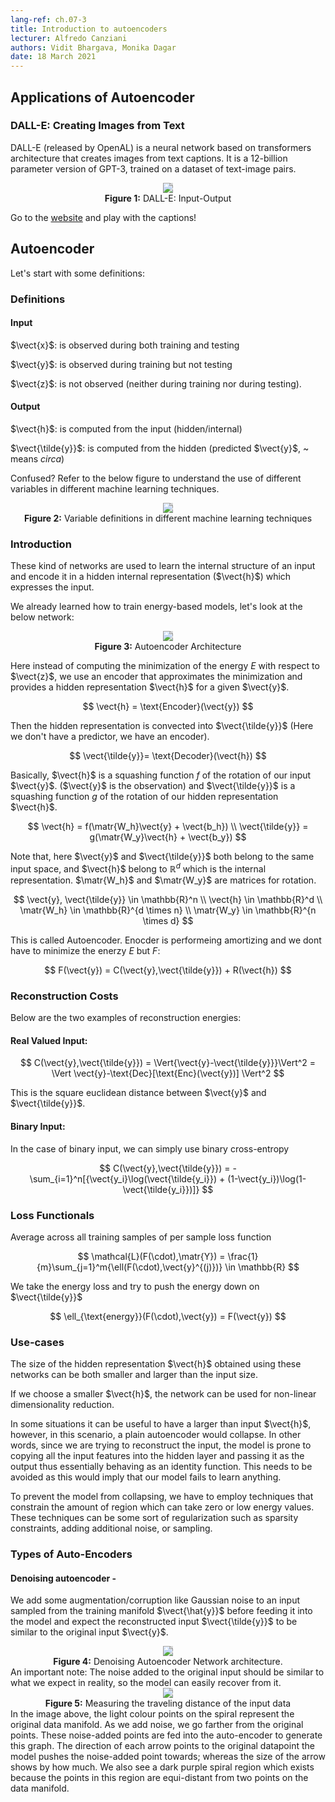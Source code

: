 ```yaml
---
lang-ref: ch.07-3
title: Introduction to autoencoders
lecturer: Alfredo Canziani
authors: Vidit Bhargava, Monika Dagar
date: 18 March 2021
---
```

## Applications of Autoencoder


### DALL-E: Creating Images from Text

DALL-E (released by OpenAL) is a neural network based on transformers architecture that creates images from text captions. It is a 12-billion parameter version of GPT-3, trained on a dataset of text-image pairs.

<center>
<img src="{{site.baseurl}}/images/week07/07-3/DALL-E.png" style="background-color:#DCDCDC;" /><br>
<b>Figure 1:</b> DALL-E: Input-Output
</center>

Go to the [website](https://openai.com/blog/dall-e/) and play with the captions! 


## Autoencoder
Let's start with some definitions:


### Definitions


#### Input

$\vect{x}$: is observed during both training and testing 

$\vect{y}$: is observed during training but not testing

$\vect{z}$: is not observed (neither during training nor during testing).


#### Output
$\vect{h}$: is computed from the input (hidden/internal)

$\vect{\tilde{y}}$: is computed from the hidden (predicted $\vect{y}$, ~ means *circa*)

Confused?
Refer to the below figure to understand the use of different variables in different machine learning techniques.

<center>
<img src="{{site.baseurl}}/images/week07/07-3/def.png" style="background-color:#DCDCDC;" /><br>
<b>Figure 2:</b> Variable definitions in different machine learning techniques
</center>


### Introduction

These kind of networks are used to learn the internal structure of an input and encode it in a hidden internal representation ($\vect{h}$) which expresses the input.

We already learned how to train energy-based models, let's look at the below network:
<center>
<img src="{{site.baseurl}}/images/week07/07-3/Autoencoder_Arch.png" style="background-color:#DCDCDC;" /><br>
<b>Figure 3:</b> Autoencoder Architecture
</center>

Here instead of computing the minimization of the energy $E$ with respect to $\vect{z}$, we use an encoder that approximates the minimization and provides a hidden representation $\vect{h}$ for a given $\vect{y}$.

$$
\vect{h} = \text{Encoder}(\vect{y})
$$

Then the hidden representation is convected into $\vect{\tilde{y}}$ (Here we don't have a predictor, we have an encoder).

$$
\vect{\tilde{y}}= \text{Decoder}(\vect{h})
$$

Basically, $\vect{h}$ is a squashing function $f$ of the rotation of our input $\vect{y}$. ($\vect{y}$ is the observation) and $\vect{\tilde{y}}$ is a squashing function $g$ of the rotation of our hidden representation $\vect{h}$.

$$
\vect{h} = f(\matr{W_h}\vect{y} + \vect{b_h}) \\
\vect{\tilde{y}} = g(\matr{W_y}\vect{h} + \vect{b_y})
$$

Note that, here $\vect{y}$ and $\vect{\tilde{y}}$ both belong to the same input space, and $\vect{h}$ belong to $\mathbb{R}^d$ which is the internal representation. $\matr{W_h}$ and $\matr{W_y}$ are matrices for rotation.

$$
\vect{y}, \vect{\tilde{y}} \in \mathbb{R}^n \\
\vect{h} \in \mathbb{R}^d \\
\matr{W_h} \in \mathbb{R}^{d \times n} \\
\matr{W_y} \in \mathbb{R}^{n \times d}
$$

This is called Autoencoder. Enocder is performeing amortizing and we dont have to minimize the enerzy  $E$ but $F$:

$$
F(\vect{y}) = C(\vect{y},\vect{\tilde{y}}) + R(\vect{h})
$$


### Reconstruction Costs

Below are the two examples of reconstruction energies:


#### Real Valued Input:

$$
C(\vect{y},\vect{\tilde{y}}) = \Vert{\vect{y}-\vect{\tilde{y}}}\Vert^2 = \Vert \vect{y}-\text{Dec}[\text{Enc}(\vect{y})] \Vert^2
$$

This is the square euclidean distance between $\vect{y}$ and $\vect{\tilde{y}}$.


#### Binary Input:

In the case of binary input, we can simply use binary cross-entropy

$$
C(\vect{y},\vect{\tilde{y}}) = - \sum_{i=1}^n[{\vect{y_i}\log(\vect{\tilde{y_i}}) + (1-\vect{y_i})\log(1-\vect{\tilde{y_i}})]}
$$


### Loss Functionals

Average across all training samples of per sample loss function

$$
\mathcal{L}(F(\cdot),\matr{Y}) = \frac{1}{m}\sum_{j=1}^m{\ell(F(\cdot),\vect{y}^{(j)})} \in \mathbb{R}
$$

We take the energy loss and try to push the energy down on $\vect{\tilde{y}}$

$$
\ell_{\text{energy}}(F(\cdot),\vect{y}) = F(\vect{y})
$$


### Use-cases

The size of the hidden representation $\vect{h}$ obtained using these networks can be both smaller and larger than the input size. 

If we choose a smaller $\vect{h}$, the network can be used for non-linear dimensionality reduction.

In some situations it can be useful to have a larger than input $\vect{h}$, however, in this scenario, a plain autoencoder would collapse. In other words, since we are trying to reconstruct the input, the model is prone to copying all the input features into the hidden layer and passing it as the output thus essentially behaving as an identity function. This needs to be avoided as this would imply that our model fails to learn anything.

To prevent the model from collapsing, we have to employ techniques that constrain the amount of region which can take zero or low energy values. These techniques can be some sort of regularization such as sparsity constraints, adding additional noise, or sampling.


### Types of Auto-Encoders


#### Denoising autoencoder - 

We add some augmentation/corruption like Gaussian noise to an input sampled from the training manifold $\vect{\hat{y}}$ before feeding it into the model and expect the reconstructed input $\vect{\tilde{y}}$ to be similar to the original input $\vect{y}$.
<center>
<img src="{{site.baseurl}}/images/week07/07-3/DenoisingAutoEncoder.png" style="background-color:#DCDCDC;" /><br>
<b>Figure 4:</b> Denoising Autoencoder Network architecture.
</center>
<!-- ![](https://i.imgur.com/WVcDLns.png) -->
An important note: The noise added to the original input should be similar to what we expect in reality, so the model can easily recover from it.

<center>
<img src="{{site.baseurl}}/images/week07/07-3/DAEOutput.png" style="background-color:#DCDCDC;" /><br>
<b>Figure 5:</b> Measuring the traveling distance of the input data
</center>
<!-- ![](https://i.imgur.com/j1CQe3T.jpg) -->
In the image above, the light colour points on the spiral represent the original data manifold. As we add noise, we go farther from the original points. These noise-added points are fed into the auto-encoder to generate this graph. 
The direction of each arrow points to the original datapoint the model pushes the noise-added point towards; whereas the size of the arrow shows by how much. 
We also see a dark purple spiral region which exists because the points in this region are equi-distant from two points on the data manifold. 

